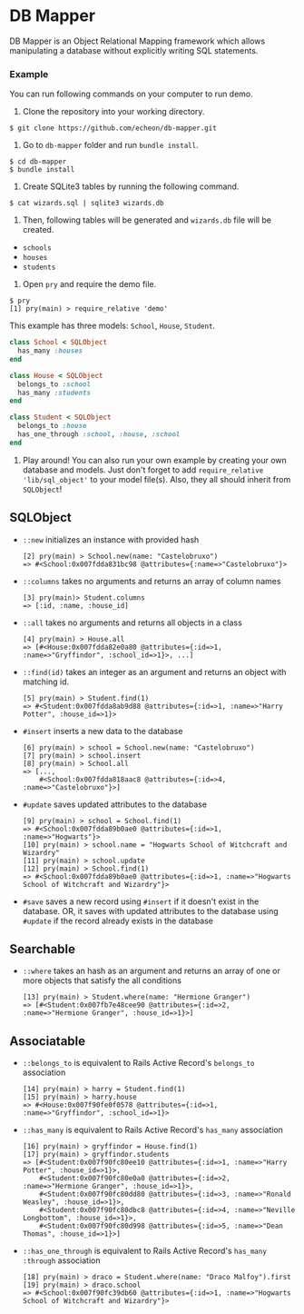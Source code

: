 # DB Mapper
DB Mapper is an Object Relational Mapping framework which allows manipulating a database without explicitly writing SQL statements.

### Example
You can run following commands on your computer to run demo.

1. Clone the repository into your working directory.

  ```
  $ git clone https://github.com/echeon/db-mapper.git
  ```

1. Go to `db-mapper` folder and run `bundle install`.

  ```
  $ cd db-mapper
  $ bundle install
  ```

1. Create SQLite3 tables by running the following command.

  ```
  $ cat wizards.sql | sqlite3 wizards.db
  ```

1. Then, following tables will be generated and `wizards.db` file will be created.
  * `schools`
  * `houses`
  * `students`

1. Open `pry` and require the demo file.

  ```
  $ pry
  [1] pry(main) > require_relative 'demo'
  ```
  
  This example has three models: `School`, `House`, `Student`.
  
  ```ruby
  class School < SQLObject
    has_many :houses
  end

  class House < SQLObject
    belongs_to :school
    has_many :students
  end

  class Student < SQLObject
    belongs_to :house
    has_one_through :school, :house, :school
  end

  ```

1. Play around! You can also run your own example by creating your own database and models. Just don't forget to add `require_relative 'lib/sql_object'` to your model file(s). Also, they all should inherit from `SQLObject`!


## SQLObject

- `::new`
  initializes an instance with provided hash
  
  ```
  [2] pry(main) > School.new(name: "Castelobruxo")
  => #<School:0x007fdda831bc98 @attributes={:name=>"Castelobruxo"}>
  ```

- `::columns`
  takes no arguments and returns an array of column names
  
  ```
  [3] pry(main)> Student.columns
  => [:id, :name, :house_id]
  ```

- `::all`
  takes no arguments and returns all objects in a class
  
  ```
  [4] pry(main) > House.all
  => [#<House:0x007fdda82e0a80 @attributes={:id=>1, :name=>"Gryffindor", :school_id=>1}>, ...]
  ```

- `::find(id)`
  takes an integer as an argument and returns an object with matching id.
  
  ```
  [5] pry(main) > Student.find(1)
  => #<Student:0x007fdda8ab9d88 @attributes={:id=>1, :name=>"Harry Potter", :house_id=>1}>
  ```

- `#insert`
  inserts a new data to the database
  
  ```
  [6] pry(main) > school = School.new(name: "Castelobruxo")
  [7] pry(main) > school.insert
  [8] pry(main) > School.all
  => [...,
      #<School:0x007fdda818aac8 @attributes={:id=>4, :name=>"Castelobruxo"}>]
  ```

- `#update`
  saves updated attributes to the database
  
  ```
  [9] pry(main) > school = School.find(1)
  => #<School:0x007fdda89b0ae0 @attributes={:id=>1, :name=>"Hogwarts"}>
  [10] pry(main) > school.name = "Hogwarts School of Witchcraft and Wizardry"
  [11] pry(main) > school.update
  [12] pry(main) > School.find(1)
  => #<School:0x007fdda89b0ae0 @attributes={:id=>1, :name=>"Hogwarts School of Witchcraft and Wizardry"}>
  ```

- `#save`
  saves a new record using `#insert` if it doesn't exist in the database. OR, it saves with updated attributes to the database using `#update` if the record already exists in the database


## Searchable

- `::where`
  takes an hash as an argument and returns an array of one or more objects that satisfy the all conditions
  
  ```
  [13] pry(main) > Student.where(name: "Hermione Granger")
  => [#<Student:0x007fb7e48cee90 @attributes={:id=>2, :name=>"Hermione Granger", :house_id=>1}>]
  ```


## Associatable

- `::belongs_to`
  is equivalent to Rails Active Record's `belongs_to` association
  
  ```
  [14] pry(main) > harry = Student.find(1)
  [15] pry(main) > harry.house
  => #<House:0x007f90fe0f0578 @attributes={:id=>1, :name=>"Gryffindor", :school_id=>1}>
  ```

- `::has_many`
  is equivalent to Rails Active Record's `has_many` association
  
  ```
  [16] pry(main) > gryffindor = House.find(1)
  [17] pry(main) > gryffindor.students
  => [#<Student:0x007f90fc80ee10 @attributes={:id=>1, :name=>"Harry Potter", :house_id=>1}>,
      #<Student:0x007f90fc80e0a0 @attributes={:id=>2, :name=>"Hermione Granger", :house_id=>1}>,
      #<Student:0x007f90fc80dd80 @attributes={:id=>3, :name=>"Ronald Weasley", :house_id=>1}>,
      #<Student:0x007f90fc80dbc8 @attributes={:id=>4, :name=>"Neville Longbottom", :house_id=>1}>,
      #<Student:0x007f90fc80d998 @attributes={:id=>5, :name=>"Dean Thomas", :house_id=>1}>]
  ```

- `::has_one_through`
  is equivalent to Rails Active Record's `has_many :through` association
  
  ```
  [18] pry(main) > draco = Student.where(name: "Draco Malfoy").first
  [19] pry(main) > draco.school
  => #<School:0x007f90fc39db60 @attributes={:id=>1, :name=>"Hogwarts School of Witchcraft and Wizardry"}>
  ```

